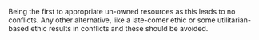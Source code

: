 Being the first to appropriate un-owned resources as this leads to no conflicts.
Any other alternative, like a late-comer ethic or some utilitarian-based ethic results in conflicts and these should be avoided.